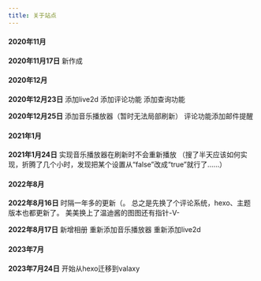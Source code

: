 ```yaml
---
title: 关于站点
---
```


#### 2020年11月
**2020年11月17日**
新作成

#### 2020年12月
**2020年12月23日**
添加live2d
添加评论功能
添加查询功能

**2020年12月25日**
添加音乐播放器（暂时无法局部刷新）
评论功能添加邮件提醒

#### 2021年1月
**2021年1月24日**
实现音乐播放器在刷新时不会重新播放
（搜了半天应该如何实现，折腾了几个小时，发现把某个设置从“false”改成“true”就行了……）

#### 2022年8月
**2022年8月16日**
时隔一年多的更新（。
总之是先换了个评论系统，hexo、主题版本也都更新了。
美美换上了温迪酱的图图还有指针-V-

**2022年8月17日**
新增相册
重新添加音乐播放器
重新添加live2d

#### 2023年7月
**2023年7月24日**
开始从hexo迁移到valaxy